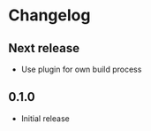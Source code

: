 Changelog
=========

## Next release

- Use plugin for own build process

## 0.1.0

- Initial release
